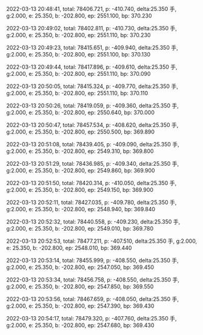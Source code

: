 2022-03-13 20:48:41, total: 78406.721, p: -410.740, delta:25.350 手, g:2.000, e: 25.350, b: -202.800, ep: 2551.100, bp: 370.230

2022-03-13 20:49:02, total: 78402.811, p: -410.730, delta:25.350 手, g:2.000, e: 25.350, b: -202.800, ep: 2551.110, bp: 370.230

2022-03-13 20:49:23, total: 78415.651, p: -409.940, delta:25.350 手, g:2.000, e: 25.350, b: -202.800, ep: 2551.100, bp: 370.130

2022-03-13 20:49:44, total: 78417.896, p: -409.610, delta:25.350 手, g:2.000, e: 25.350, b: -202.800, ep: 2551.110, bp: 370.090

2022-03-13 20:50:05, total: 78415.324, p: -409.770, delta:25.350 手, g:2.000, e: 25.350, b: -202.800, ep: 2551.110, bp: 370.110

2022-03-13 20:50:26, total: 78419.059, p: -409.360, delta:25.350 手, g:2.000, e: 25.350, b: -202.800, ep: 2550.640, bp: 370.000

2022-03-13 20:50:47, total: 78457.534, p: -408.620, delta:25.350 手, g:2.000, e: 25.350, b: -202.800, ep: 2550.500, bp: 369.890

2022-03-13 20:51:08, total: 78439.405, p: -409.090, delta:25.350 手, g:2.000, e: 25.350, b: -202.800, ep: 2549.310, bp: 369.800

2022-03-13 20:51:29, total: 78436.985, p: -409.340, delta:25.350 手, g:2.000, e: 25.350, b: -202.800, ep: 2549.860, bp: 369.900

2022-03-13 20:51:50, total: 78420.314, p: -410.050, delta:25.350 手, g:2.000, e: 25.350, b: -202.800, ep: 2549.150, bp: 369.900

2022-03-13 20:52:11, total: 78427.035, p: -409.780, delta:25.350 手, g:2.000, e: 25.350, b: -202.800, ep: 2548.940, bp: 369.840

2022-03-13 20:52:32, total: 78440.558, p: -409.230, delta:25.350 手, g:2.000, e: 25.350, b: -202.800, ep: 2549.010, bp: 369.780

2022-03-13 20:52:53, total: 78477.211, p: -407.510, delta:25.350 手, g:2.000, e: 25.350, b: -202.800, ep: 2548.010, bp: 369.440

2022-03-13 20:53:14, total: 78455.999, p: -408.550, delta:25.350 手, g:2.000, e: 25.350, b: -202.800, ep: 2547.050, bp: 369.450

2022-03-13 20:53:34, total: 78456.758, p: -408.550, delta:25.350 手, g:2.000, e: 25.350, b: -202.800, ep: 2547.850, bp: 369.550

2022-03-13 20:53:56, total: 78467.659, p: -408.050, delta:25.350 手, g:2.000, e: 25.350, b: -202.800, ep: 2547.390, bp: 369.430

2022-03-13 20:54:17, total: 78479.320, p: -407.760, delta:25.350 手, g:2.000, e: 25.350, b: -202.800, ep: 2547.680, bp: 369.430